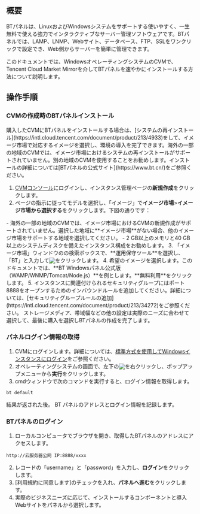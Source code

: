 ## 概要
BTパネルは、LinuxおよびWindowsシステムをサポートする使いやすく、一生無料で使える強力でインタラクティブなサーバー管理ソフトウェアです。BTパネルでは、LAMP、LNMP、Webサイト、データベース、FTP、SSLをワンクリックで設定でき、Web側からサーバーを簡単に管理できます。

このドキュメントでは、WindowsオペレーティングシステムのCVMで、Tencent Cloud Market Mirrorを介してBTパネルを速やかにインストールする方法について説明します。


## 操作手順

### CVMの作成時のBTパネルインストール


<dx-alert infotype="notice" title="">
購入したCVMにBTパネルをインストールする場合は、[システムの再インストール](https://intl.cloud.tencent.com/document/product/213/4933)をして、イメージ市場で対応するイメージを選択し、環境の導入を完了できます。海外の一部の地域のCVMでは、イメージ市場におけるシステムの再インストールがサポートされていません。別の地域のCVMを使用することをお勧めします。インストールの詳細については[BTパネルの公式サイト](https://www.bt.cn/)をご参照ください。
</dx-alert>

1. [CVMコンソール](https://console.cloud.tencent.com/cvm/index)にログインし、インスタンス管理ページの**新規作成**をクリックします。
2. ページの指示に従ってモデルを選択し、「イメージ」で**イメージ市場**>**イメージ市場から選択する**をクリックします。下図の通りです：
<dx-alert infotype="notice" title="">
- 海外の一部の地域のCVMでは、イメージ市場におけるCVMの新規作成がサポートされていません。選択した地域に**イメージ市場**がない場合、他のイメージ市場をサポートする地域を選択してください。
- 2 GB以上のメモリと40 GB以上のシステムディスクを備えたインスタンス構成をお勧めします。
3. 「イメージ市場」ウィンドウのの検索ボックスで、**運用保守ツール**を選択し、「BT」と入力して<img src="https://main.qcloudimg.com/raw/70c20e0ff30f88eef20d6b540d6ef804.png" style="margin:-3px 0px">をクリックします。
4. 希望のイメージを選択します。このドキュメントでは、**BT Windowsパネル公式版（WAMP/WNMP/Tomcat/Node.js）**を例とします。**無料利用**をクリックします。
5. インスタンスに関連付けられるセキュリティグループにはポート8888をオープンするためのインバウンドルールを追加してください。詳細については、[セキュリティグループルールの追加](https://intl.cloud.tencent.com/document/product/213/34272)をご参照ください。
ストレージメディア、帯域幅などの他の設定は実際のニーズに合わせて選択して、最後に購入を選択しBTパネルの作成を完了します。


### パネルログイン情報の取得
1. CVMにログインします。詳細については、[標準方式を使用してWindowsインスタンスにログイン](https://intl.cloud.tencent.com/document/product/213/41018)をご参照ください。
2. オペレーティングシステムの画面で、左下の<img src="https://qcloudimg.tencent-cloud.cn/raw/c6e9910fc4f983d45729b4f6924e8273.png" style="margin:-3px 0px">を右クリックし、ポップアップメニューから**実行**をクリックします。
3. cmdウィンドウで次のコマンドを実行すると、ログイン情報を取得します。
```
bt default
```
結果が返された後。 BT パネルのアドレスとログイン情報を記録します。


### BTパネルのログイン
1. ローカルコンピュータでブラウザを開き、取得したBTパネルのアドレスにアクセスします。
```shell
http://云服务器公网 IP:8888/xxxx
```
2. レコードの「username」と「password」を入力し、**ログイン**をクリックします。
3. [利用規約に同意します]のチェックを入れ、**パネルへ進む**をクリックします。
4. 実際のビジネスニーズに応じて、インストールするコンポーネントと導入Webサイトをパネルから選択します。
